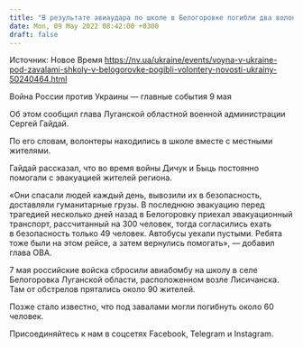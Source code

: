 ```yaml
---
title: "В результате авиаудара по школе в Белогоровке погибли два волонтера из Закарпатья — глава Луганской ОВА"
date: Mon, 09 May 2022 08:42:00 +0300
draft: false
---
```

Источник: Новое Время https://nv.ua/ukraine/events/voyna-v-ukraine-pod-zavalami-shkoly-v-belogorovke-pogibli-volontery-novosti-ukrainy-50240464.html


Война России против Украины — главные события 9 мая

 Об этом сообщил глава Луганской областной военной администрации Сергей Гайдай.

По его словам, волонтеры находились в школе вместе с местными жителями.

Гайдай рассказал, что во время войны Дичук и Быць постоянно помогали с эвакуацией жителей региона.

«Они спасали людей каждый день, вывозили их в безопасность, доставляли гуманитарные грузы. В последнюю эвакуацию перед трагедией несколько дней назад в Белогоровку приехал эвакуационный транспорт, рассчитанный на 300 человек, тогда согласились ехать в безопасность только 49 человек. Автобусы уехали пустыми. Ребята тоже были на этом рейсе, а затем вернулись помогать», — добавил глава ОВА.

7 мая российские войска сбросили авиабомбу на школу в селе Белогоровка Луганской области, расположенном возле Лисичанска. Там от обстрелов прятались около 90 жителей.

Позже стало известно, что под завалами могли погибнуть около 60 человек.

Присоединяйтесь к нам в соцсетях Facebook, Telegram и Instagram.
